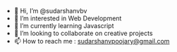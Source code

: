 - 👋 Hi, I’m @sudarshanvbv
- 👀 I’m interested in Web Development
- 🌱 I’m currently learning Javascript
- 💞️ I’m looking to collaborate on creative projects
- 📫 How to reach me : sudarshanvpoojary@gmail.com

<!---
sudarshanvbv/sudarshanvbv is a ✨ special ✨ repository because its `README.md` (this file) appears on your GitHub profile.
You can click the Preview link to take a look at your changes.
--->
